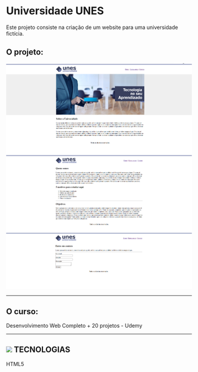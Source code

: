 
# Universidade UNES
Este projeto consiste na criação de um website para uma universidade fictícia. 

<h2>O projeto:</h2>

![](screenshot1.PNG)
![](screenshot2.PNG)
![](screenshot3.PNG)

<hr>

<h2>O curso:</h2>

<p>Desenvolvimento Web Completo + 20 projetos - Udemy</p>

<hr>
<h2> <img src="https://www.flaticon.com/svg/vstatic/svg/60/60473.svg?token=exp=1616376511~hmac=dc9bd8bae86d6594e477286bc3347e8a" width="20px" text-align="left"> TECNOLOGIAS</h2>

HTML5

